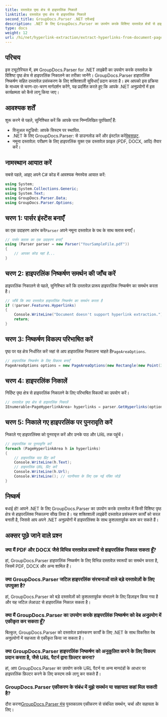 ```yaml
---
title: दस्तावेज़ पृष्ठ क्षेत्र से हाइपरलिंक निकालें
linktitle: दस्तावेज़ पृष्ठ क्षेत्र से हाइपरलिंक निकालें
second_title: GroupDocs.Parser .NET एपीआई
description: .NET के लिए GroupDocs.Parser का उपयोग करके विशिष्ट दस्तावेज़ क्षेत्रों से हाइपरलिंक निकालने का तरीका जानें। अपनी दस्तावेज़ प्रसंस्करण क्षमताओं को बढ़ाएँ।
type: docs
weight: 12
url: /hi/net/hyperlink-extraction/extract-hyperlinks-from-document-page-area/
---
```

## परिचय
इस ट्यूटोरियल में, हम GroupDocs.Parser for .NET लाइब्रेरी का उपयोग करके दस्तावेज़ के विशिष्ट पृष्ठ क्षेत्र से हाइपरलिंक निकालने का तरीका जानेंगे। GroupDocs.Parser हाइपरलिंक निष्कर्षण सहित दस्तावेज़ प्रसंस्करण के लिए शक्तिशाली सुविधाएँ प्रदान करता है। हम आपको इस प्रक्रिया के माध्यम से चरण-दर-चरण मार्गदर्शन करेंगे, यह प्रदर्शित करते हुए कि आपके .NET अनुप्रयोगों में इस कार्यक्षमता को कैसे लागू किया जाए।
## आवश्यक शर्तें
शुरू करने से पहले, सुनिश्चित करें कि आपके पास निम्नलिखित पूर्वापेक्षाएँ हैं:
- विजुअल स्टूडियो: आपके सिस्टम पर स्थापित.
- .NET के लिए GroupDocs.Parser: से डाउनलोड करें और इंस्टॉल करें[वेबसाइट](https://releases.groupdocs.com/parser/net/).
- नमूना दस्तावेज़: परीक्षण के लिए हाइपरलिंक युक्त एक दस्तावेज़ फ़ाइल (PDF, DOCX, आदि) तैयार करें।

## नामस्थान आयात करें
सबसे पहले, आइए अपने C# कोड में आवश्यक नेमस्पेस आयात करें:
```csharp
using System;
using System.Collections.Generic;
using System.Text;
using GroupDocs.Parser.Data;
using GroupDocs.Parser.Options;
```
## चरण 1: पार्सर इंस्टेंस बनाएँ
 का एक उदाहरण आरंभ करें`Parser` अपने नमूना दस्तावेज़ के पथ के साथ क्लास बनाएँ।
```csharp
// पार्सर क्लास का एक उदाहरण बनाएँ
using (Parser parser = new Parser("YourSampleFile.pdf"))
{
    // आपका कोड यहां है...
}
```
## चरण 2: हाइपरलिंक निष्कर्षण समर्थन की जाँच करें
हाइपरलिंक निकालने से पहले, सुनिश्चित करें कि दस्तावेज़ प्रारूप हाइपरलिंक निष्कर्षण का समर्थन करता है।
```csharp
// जाँचें कि क्या दस्तावेज़ हाइपरलिंक निष्कर्षण का समर्थन करता है
if (!parser.Features.Hyperlinks)
{
    Console.WriteLine("Document doesn't support hyperlink extraction.");
    return;
}
```
## चरण 3: निष्कर्षण विकल्प परिभाषित करें
 पृष्ठ पर वह क्षेत्र निर्धारित करें जहां से आप हाइपरलिंक निकालना चाहते हैं`PageAreaOptions`.
```csharp
// हाइपरलिंक निष्कर्षण के लिए विकल्प बनाएँ
PageAreaOptions options = new PageAreaOptions(new Rectangle(new Point(380, 90), new Size(150, 50)));
```
## चरण 4: हाइपरलिंक निकालें
निर्दिष्ट पृष्ठ क्षेत्र से हाइपरलिंक निकालने के लिए परिभाषित विकल्पों का उपयोग करें।
```csharp
// दस्तावेज़ पृष्ठ क्षेत्र से हाइपरलिंक निकालें
IEnumerable<PageHyperlinkArea> hyperlinks = parser.GetHyperlinks(options);
```
## चरण 5: निकाले गए हाइपरलिंक पर पुनरावृति करें
निकाले गए हाइपरलिंक्स को पुनरावृत्त करें और उनके पाठ और URL तक पहुंचें।
```csharp
// हाइपरलिंक पर पुनरावृत्ति करें
foreach (PageHyperlinkArea h in hyperlinks)
{
    // हाइपरलिंक पाठ प्रिंट करें
    Console.WriteLine(h.Text);
    // हाइपरलिंक URL प्रिंट करें
    Console.WriteLine(h.Url);
    Console.WriteLine(); // पठनीयता के लिए एक नई पंक्ति जोड़ें
}
```

## निष्कर्ष
बधाई हो! आपने .NET के लिए GroupDocs.Parser का उपयोग करके दस्तावेज़ में किसी विशिष्ट पृष्ठ क्षेत्र से हाइपरलिंक्स निकालना सीख लिया है। यह शक्तिशाली लाइब्रेरी दस्तावेज़ प्रसंस्करण कार्यों को सरल बनाती है, जिससे आप अपने .NET अनुप्रयोगों में हाइपरलिंक्स के साथ कुशलतापूर्वक काम कर सकते हैं।

## अक्सर पूछे जाने वाले प्रश्न
### क्या मैं PDF और DOCX जैसे विभिन्न दस्तावेज़ प्रारूपों से हाइपरलिंक निकाल सकता हूँ?
हां, GroupDocs.Parser हाइपरलिंक निष्कर्षण के लिए विभिन्न दस्तावेज़ स्वरूपों का समर्थन करता है, जिसमें PDF, DOCX और अन्य शामिल हैं।
### क्या GroupDocs.Parser जटिल हाइपरलिंक संरचनाओं वाले बड़े दस्तावेज़ों के लिए उपयुक्त है?
हां, GroupDocs.Parser को बड़े दस्तावेज़ों को कुशलतापूर्वक संभालने के लिए डिज़ाइन किया गया है और यह जटिल लेआउट से हाइपरलिंक निकाल सकता है।
### क्या मैं GroupDocs.Parser का उपयोग करके हाइपरलिंक निष्कर्षण को वेब अनुप्रयोग में एकीकृत कर सकता हूँ?
बिल्कुल, GroupDocs.Parser को दस्तावेज़ प्रसंस्करण कार्यों के लिए .NET के साथ विकसित वेब अनुप्रयोगों में सहजता से एकीकृत किया जा सकता है।
### क्या GroupDocs.Parser हाइपरलिंक निष्कर्षण को अनुकूलित करने के लिए विकल्प प्रदान करता है, जैसे URL पैटर्न द्वारा फ़िल्टर करना?
हां, आप GroupDocs.Parser का उपयोग करके URL पैटर्न या अन्य मानदंडों के आधार पर हाइपरलिंक फ़िल्टर करने के लिए कस्टम तर्क लागू कर सकते हैं।
### GroupDocs.Parser एकीकरण के संबंध में मुझे समर्थन या सहायता कहां मिल सकती है?
 दौरा करना[GroupDocs.Parser मंच](https://forum.groupdocs.com/c/parser/17) पुस्तकालय एकीकरण से संबंधित समर्थन, चर्चा और सहायता के लिए।